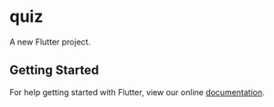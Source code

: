 # quiz

A new Flutter project.

## Getting Started

For help getting started with Flutter, view our online
[documentation](https://flutter.io/).
